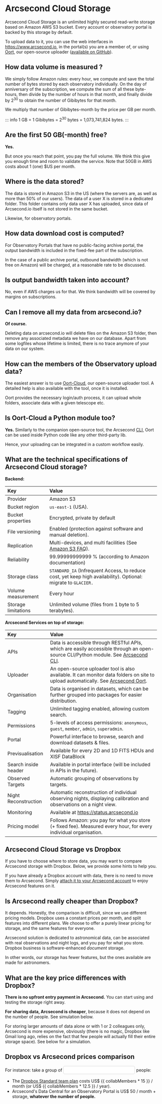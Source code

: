 <script setup>
import {ref} from 'vue'
const collabMembers = ref(5)
const gigabytesVolume = ref(1000)
</script>

# Arcsecond Cloud Storage

Arcsecond Cloud Storage is an unlimited highly secured read-write storage based on Amazon AWS S3 bucket. Every account
or observatory portal is backed by this storage by default.

To upload data to it, you can use the web interfaces in https://www.arcsecond.io, in the portal(s) you are a member of,
or using [Oort](https://docs.arcsecond.io/oort), our open-source
uploader ([available on GitHub](https://github.com/arcsecond-io/oort)).

## How data volume is measured ?

We simply follow Amazon rules: every hour, we compute and save the total number of bytes stored by each observatory
individually. On the day of anniversary of the subscription, we compute the sum of all these byte-hours, then divide by
the number of hours in that month, and finally divide by 2<sup>30</sup> to obtain the number of Gibibytes for that
month.

We multiply that number of Gibibytes-month by the price per GB per month.

::: info
1 GB = 1 Gibibytes = 2<sup>30</sup> bytes = 1,073,741,824 bytes.
:::

## Are the first 50 GB(-month) free?

**Yes.**

But once you reach that point, you pay the full volume. We think this give you enough time and room to validate the
service. Note that 50GB in AWS costs about 1 (one) $US per month.

## Where is the data stored?

The data is stored in Amazon S3 in the US (where the servers are, as well as more than 50% of our users).
The data of a user X is stored in a dedicated folder. This folder contains only data user X has uploaded,
since data of Arcsecond.io itself is not stored in the same bucket.

Likewise, for observatory portals.

## How data download cost is computed?

For Observatory Portals that have no public-facing archive portal, the output
bandwidth is included in the fixed-fee part of the subscription.

In the case of a public archive portal, outbound bandwidth (which is not free on
Amazon) will be charged, at a reasonable rate to be discussed.

## Is output bandwidth taken into account?

No, even if AWS charges us for that. We think bandwidth will be covered by margins on subscriptions.

## Can I remove all my data from arcsecond.io?

**Of course.**

Deleting data on arcsecond.io will delete files on the Amazon S3 folder, then remove any associated
metadata we have on our database. Apart from some logfiles whose lifetime is limited, there is no
trace anymore of your data on our system.

## How can the members of the Observatory upload data?

The easiest answer is to use [Oort-Cloud](https://docs.arcsecond.io/oort), our open-source uploader tool. A detailed
help is also available with the tool, once it is installed.

Oort provides the necessary login/auth process, it can upload whole folders, associate data with a given telescope etc.

## Is Oort-Cloud a Python module too?

**Yes.** Similarly to the companion open-source tool, the Arcsecond
[CLI](https://docs.arcsecond.io/cli), Oort can be used inside Python code like
any other third-party lib.

Hence, your uploading can be integrated in a custom workflow easily.

## What are the technical specifications of Arcsecond Cloud storage?

**Backend:**

| Key                 | Value                                                                                                          |
|:--------------------|:---------------------------------------------------------------------------------------------------------------|
| Provider            | Amazon S3                                                                                                      |
| Bucket region       | `us-east-1` (USA).                                                                                             |
| Bucket properties   | Encrypted, private by default                                                                                  |
| File versioning     | Enabled (protection against software and manual deletion).                                                     |
| Replication         | Multi-devices, and multi facilities (See [Amazon S3 FAQ](https://www.amazonaws.cn/en/s3/faqs/)).               |
| Reliability         | 99.99999999999 % (according to Amazon documentation)                                                           |
| Storage class       | `STANDARD_IA` (Infrequent Access, to reduce cost, yet keep high availability). Optional: migrate to `GLACIER.` |
| Volume measurement  | Every hour                                                                                                     |
| Storage limitations | Unlimited volume (files from 1 byte to 5 terabytes).                                                           |

**Arcsecond Services on top of storage:**

| Key                  | Value                                                                                                                                                                   |
|:---------------------|:------------------------------------------------------------------------------------------------------------------------------------------------------------------------|
| APIs                 | Data is accessible through RESTful APIs, which are easily accessible through an open-source CLI/Python module. See [Arcsecond CLI](https://github.io/arcsecond-io/cli). |
| Uploader             | An open-source uploader tool is also available. It can monitor data folders on site to upload automatically. See [Arcsecond Oort](https://github.io/arcsecond-io/oort). |
| Organisation         | Data is organised in datasets, which can be further grouped into packages for easier distribution.                                                                      |
| Tagging              | Unlimited tagging enabled, allowing custom search.                                                                                                                      |
| Permissions          | 5-levels of access permissions: `anonymous`, `guest`, `member`, `admin`, `superadmin`.                                                                                  | 
| Portal               | Powerful interface to browse, search and download datasets & files.                                                                                                     | 
| Previsualisation     | Available for every 2D and 1D FITS HDUs and XISF DataBlock                                                                                                              | 
| Search inside header | Available in portal interface (will be included in APIs in the future).                                                                                                 |
| Observed Targets     | Automatic grouping of observations by targets.                                                                                                                          |
| Night Reconstruction | Automatic reconstruction of individual observing nights, displaying calibration and observations on a night view.                                                       |
| Monitoring           | Available at https://status.arcsecond.io                                                                                                                                |
| Pricing model        | Follows Amazon: you pay for what you store (+ fixed fee). Measured every hour, for every individual organisation.                                                       |

## Arcsecond Cloud Storage vs Dropbox

If you have to choose where to store data, you may want to compare Arcsecond storage with Dropbox. Below, we provide
some hints to help you. 

If you have already a Dropbox account with data, there is no need to move them to Arcsecond. Simply 
[attach it to your Arcsecond account](./external-storage-dropbox.md) to enjoy Arcsecond features on it.

## Is Arcsecond really cheaper than Dropbox?

It depends. Honestly, the comparison is difficult, since we use different pricing models. Dropbox uses a
constant prices per month, and split features into different plans. We choose to offer a purely linear
pricing for storage, and the same features for everyone.

Arcsecond solution is dedicated to astronomical data, can be associated with real observations
and night logs, and you pay for what you store. Dropbox business is software-enhanced
*document* storage.

In other words, our storage has fewer features, but the ones available are made for astronomers.

## What are the key price differences with Dropbox?

**There is no upfront entry payment in Arcsecond.** You can start using and testing
the storage right away.

**For sharing data, Arcsecond is cheaper**, because it does not depend on the number of people. See simulation below.

For storing larger amounts of data alone or with 1 or 2 colleagues only, Arcsecond is more expensive, obviously (there
is no magic, Dropbox like Gmail long ago, relies on the fact that few people will actually fill their entire storage
space). See below for a simulation.

## Dropbox vs Arcsecond prices comparison

For instance: take a group of
<input type="number" :min="1" :max="1000" :step="1" v-model="collabMembers"
style="font-size: large; border: 1px solid lightgray; padding: 2px; border-radius: 5px;"
/>
people:

* The [Dropbox Standard team plan](https://www.dropbox.com/plans) costs US$ {{ collabMembers * 15 }} / month (or US$ {{
  collabMembers * 12.5 }} / year).
* Arcsecond's Data Central for an Observatory Portal is US$ 50 / month + storage, **whatever
  the number of people.**
